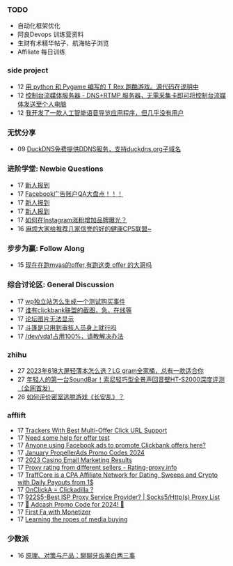 ### TODO
-  自动化框架优化
-  阿良Devops 训练营资料
-  生财有术精华帖子、航海帖子浏览
-  Affiliate 每日训练

### side project
<!-- sideproject:START -->
-  12 [用 python 和 Pygame 编写的 T Rex 跑酷游戏。源代码在说明中](https://www.youtube.com/watch?v=pZySIXSelCA)
-  12 [控制台流媒体服务器 - DNS+RTMP 服务器，无需采集卡即可将控制台流媒体发送至个人电脑](https://github.com/Aioros/console-streaming-server)
-  12 [我开发了一款人工智能语音导览应用程序，但几乎没有用户](https://www.reddit.com/r/SideProject/comments/18gpp0e/ive_built_an_ai_audio_tour_app_but_have_almost_no/)<!-- sideproject:END -->


### 无忧分享
<!-- ruyo:START -->
-  09 [DuckDNS免费提供DDNS服务，支持duckdns.org子域名](https://51.ruyo.net/18593.html)<!-- ruyo:END -->

### 进阶学堂: Newbie Questions
<!-- advertcn1:START -->
-  17 [新人报到](https://www.advertcn.com/thread-113697-1-1.html)
-  17 [Facebook广告账户QA大盘点！！！](https://www.advertcn.com/thread-113693-1-1.html)
-  17 [新人报到](https://www.advertcn.com/thread-113691-1-1.html)
-  17 [新人报到](https://www.advertcn.com/thread-113687-1-1.html)
-  17 [如何在Instagram涨粉增加品牌曝光？](https://www.advertcn.com/thread-113686-1-1.html)
-  16 [麻烦大家给推荐几家信誉的好的健康CPS联盟~](https://www.advertcn.com/thread-113684-1-1.html)<!-- advertcn1:END -->

### 步步为赢: Follow Along
<!-- advertcn2:START -->
-  15 [现在在跑mvas的offer,有跑这类 offer 的大哥吗](https://www.advertcn.com/thread-113665-1-1.html)<!-- advertcn2:END -->

### 综合讨论区: General Discussion
<!-- advertcn3:START -->
-  17 [wp独立站怎么生成一个测试购买事件](https://www.advertcn.com/thread-113701-1-1.html)
-  17 [谁有clickbank联盟的截图，急，在线等](https://www.advertcn.com/thread-113700-1-1.html)
-  17 [论坛图片无法显示](https://www.advertcn.com/thread-113699-1-1.html)
-  17 [斗篷是只用到审核人员身上就行吗](https://www.advertcn.com/thread-113695-1-1.html)
-  17 [/dev/vda1占用100%，请教解决办法](https://www.advertcn.com/thread-113692-1-1.html)<!-- advertcn3:END -->


### zhihu
<!-- zhihu:START -->
-  27 [2023年618大屏轻薄本怎么选？LG gram全家桶，总有一款适合你](http://zhuanlan.zhihu.com/p/632641888?utm_campaign=rss&utm_medium=rss&utm_source=rss&utm_content=title)
-  27 [年轻人的第一台SoundBar！索尼轻巧型全景声回音壁HT-S2000深度评测（全网首发）](http://zhuanlan.zhihu.com/p/630990296?utm_campaign=rss&utm_medium=rss&utm_source=rss&utm_content=title)
-  26 [如何评价密室逃脱游戏《长安乱》？](http://www.zhihu.com/question/563950552/answer/3045961312?utm_campaign=rss&utm_medium=rss&utm_source=rss&utm_content=title)<!-- zhihu:END -->

### afflift
<!-- afflift:START -->
-  17 [Trackers With Best Multi-Offer Click URL Support](https://afflift.com/f/threads/trackers-with-best-multi-offer-click-url-support.12467/)
-  17 [Need some help for offer test](https://afflift.com/f/threads/need-some-help-for-offer-test.12476/)
-  17 [Anyone using Facebook ads to promote Clickbank offers here?](https://afflift.com/f/threads/anyone-using-facebook-ads-to-promote-clickbank-offers-here.12072/)
-  17 [January PropellerAds Promo Codes 2024](https://afflift.com/f/threads/january-propellerads-promo-codes-2024.12417/)
-  17 [2023 Casino Email Marketing Results](https://afflift.com/f/threads/2023-casino-email-marketing-results.12465/)
-  17 [Proxy rating from different sellers - Rating-proxy.info](https://afflift.com/f/threads/proxy-rating-from-different-sellers-rating-proxy-info.12475/)
-  17 [TraffCore is a CPA Affiliate Network for Dating, Sweeps and Crypto with Daily Payouts from 1$](https://afflift.com/f/threads/traffcore-is-a-cpa-affiliate-network-for-dating-sweeps-and-crypto-with-daily-payouts-from-1.8700/)
-  17 [OnClickA = Clickadilla ?](https://afflift.com/f/threads/onclicka-clickadilla.12408/)
-  17 [922S5-Best ISP Proxy Service Provider? | Socks5/Http&lpar;s&rpar; Proxy List](https://afflift.com/f/threads/922s5-best-isp-proxy-service-provider-socks5-http-s-proxy-list.12117/)
-  17 [💸 Adcash Promo Code for 2024! 💸](https://afflift.com/f/threads/%F0%9F%92%B8-adcash-promo-code-for-2024-%F0%9F%92%B8.12459/)
-  17 [First Fa with Monetizer](https://afflift.com/f/threads/first-fa-with-monetizer.12466/)
-  17 [Learning the ropes of media buying](https://afflift.com/f/threads/learning-the-ropes-of-media-buying.12455/)<!-- afflift:END -->

### 少数派
<!-- sspai:START -->
-  16 [原理、对策与产品：聊聊牙齿美白两三事](https://sspai.com/prime/story/teeth-whitening)<!-- sspai:END -->
